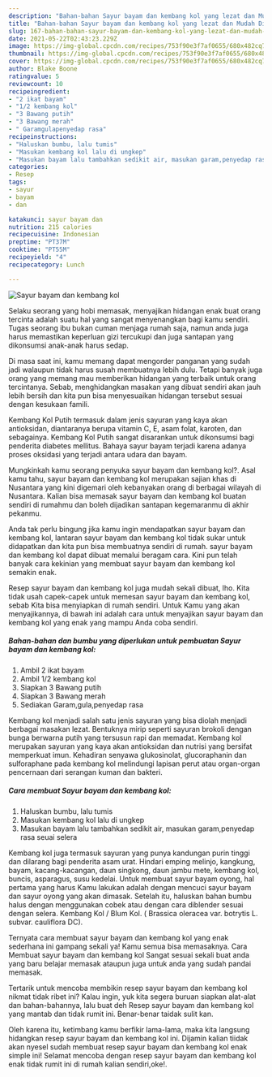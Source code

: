 ```yaml
---
description: "Bahan-bahan Sayur bayam dan kembang kol yang lezat dan Mudah Dibuat"
title: "Bahan-bahan Sayur bayam dan kembang kol yang lezat dan Mudah Dibuat"
slug: 167-bahan-bahan-sayur-bayam-dan-kembang-kol-yang-lezat-dan-mudah-dibuat
date: 2021-05-22T02:43:23.229Z
image: https://img-global.cpcdn.com/recipes/753f90e3f7af0655/680x482cq70/sayur-bayam-dan-kembang-kol-foto-resep-utama.jpg
thumbnail: https://img-global.cpcdn.com/recipes/753f90e3f7af0655/680x482cq70/sayur-bayam-dan-kembang-kol-foto-resep-utama.jpg
cover: https://img-global.cpcdn.com/recipes/753f90e3f7af0655/680x482cq70/sayur-bayam-dan-kembang-kol-foto-resep-utama.jpg
author: Blake Boone
ratingvalue: 5
reviewcount: 10
recipeingredient:
- "2 ikat bayam"
- "1/2 kembang kol"
- "3 Bawang putih"
- "3 Bawang merah"
- " Garamgulapenyedap rasa"
recipeinstructions:
- "Haluskan bumbu, lalu tumis"
- "Masukan kembang kol lalu di ungkep"
- "Masukan bayam lalu tambahkan sedikit air, masukan garam,penyedap rasa seuai selera"
categories:
- Resep
tags:
- sayur
- bayam
- dan

katakunci: sayur bayam dan 
nutrition: 215 calories
recipecuisine: Indonesian
preptime: "PT37M"
cooktime: "PT55M"
recipeyield: "4"
recipecategory: Lunch

---
```



![Sayur bayam dan kembang kol](https://img-global.cpcdn.com/recipes/753f90e3f7af0655/680x482cq70/sayur-bayam-dan-kembang-kol-foto-resep-utama.jpg)

Selaku seorang yang hobi memasak, menyajikan hidangan enak buat orang tercinta adalah suatu hal yang sangat menyenangkan bagi kamu sendiri. Tugas seorang ibu bukan cuman menjaga rumah saja, namun anda juga harus memastikan keperluan gizi tercukupi dan juga santapan yang dikonsumsi anak-anak harus sedap.

Di masa  saat ini, kamu memang dapat mengorder panganan yang sudah jadi walaupun tidak harus susah membuatnya lebih dulu. Tetapi banyak juga orang yang memang mau memberikan hidangan yang terbaik untuk orang tercintanya. Sebab, menghidangkan masakan yang dibuat sendiri akan jauh lebih bersih dan kita pun bisa menyesuaikan hidangan tersebut sesuai dengan kesukaan famili. 

Kembang Kol Putih termasuk dalam jenis sayuran yang kaya akan antioksidan, diantaranya berupa vitamin C, E, asam folat, karoten, dan sebagainya. Kembang Kol Putih sangat disarankan untuk dikonsumsi bagi penderita diabetes mellitus. Bahaya sayur bayam terjadi karena adanya proses oksidasi yang terjadi antara udara dan bayam.

Mungkinkah kamu seorang penyuka sayur bayam dan kembang kol?. Asal kamu tahu, sayur bayam dan kembang kol merupakan sajian khas di Nusantara yang kini digemari oleh kebanyakan orang di berbagai wilayah di Nusantara. Kalian bisa memasak sayur bayam dan kembang kol buatan sendiri di rumahmu dan boleh dijadikan santapan kegemaranmu di akhir pekanmu.

Anda tak perlu bingung jika kamu ingin mendapatkan sayur bayam dan kembang kol, lantaran sayur bayam dan kembang kol tidak sukar untuk didapatkan dan kita pun bisa membuatnya sendiri di rumah. sayur bayam dan kembang kol dapat dibuat memalui beragam cara. Kini pun telah banyak cara kekinian yang membuat sayur bayam dan kembang kol semakin enak.

Resep sayur bayam dan kembang kol juga mudah sekali dibuat, lho. Kita tidak usah capek-capek untuk memesan sayur bayam dan kembang kol, sebab Kita bisa menyiapkan di rumah sendiri. Untuk Kamu yang akan menyajikannya, di bawah ini adalah cara untuk menyajikan sayur bayam dan kembang kol yang enak yang mampu Anda coba sendiri.

<!--inarticleads1-->

##### Bahan-bahan dan bumbu yang diperlukan untuk pembuatan Sayur bayam dan kembang kol:

1. Ambil 2 ikat bayam
1. Ambil 1/2 kembang kol
1. Siapkan 3 Bawang putih
1. Siapkan 3 Bawang merah
1. Sediakan  Garam,gula,penyedap rasa


Kembang kol menjadi salah satu jenis sayuran yang bisa diolah menjadi berbagai masakan lezat. Bentuknya mirip seperti sayuran brokoli dengan bunga berwarna putih yang tersusun rapi dan memadat. Kembang kol merupakan sayuran yang kaya akan antioksidan dan nutrisi yang bersifat memperkuat imun. Kehadiran senyawa glukosinolat, glucoraphanin dan sulforaphane pada kembang kol melindungi lapisan perut atau organ-organ pencernaan dari serangan kuman dan bakteri. 

<!--inarticleads2-->

##### Cara membuat Sayur bayam dan kembang kol:

1. Haluskan bumbu, lalu tumis
1. Masukan kembang kol lalu di ungkep
1. Masukan bayam lalu tambahkan sedikit air, masukan garam,penyedap rasa seuai selera


Kembang kol juga termasuk sayuran yang punya kandungan purin tinggi dan dilarang bagi penderita asam urat. Hindari emping melinjo, kangkung, bayam, kacang-kacangan, daun singkong, daun jambu mete, kembang kol, buncis, asparagus, susu kedelai. Untuk membuat sayur bayam oyong, hal pertama yang harus Kamu lakukan adalah dengan mencuci sayur bayam dan sayur oyong yang akan dimasak. Setelah itu, haluskan bahan bumbu halus dengan menggunakan cobek atau dengan cara diblender sesuai dengan selera. Kembang Kol / Blum Kol. ( Brassica oleracea var. botrytis L. subvar. cauliflora DC). 

Ternyata cara membuat sayur bayam dan kembang kol yang enak sederhana ini gampang sekali ya! Kamu semua bisa memasaknya. Cara Membuat sayur bayam dan kembang kol Sangat sesuai sekali buat anda yang baru belajar memasak ataupun juga untuk anda yang sudah pandai memasak.

Tertarik untuk mencoba membikin resep sayur bayam dan kembang kol nikmat tidak ribet ini? Kalau ingin, yuk kita segera buruan siapkan alat-alat dan bahan-bahannya, lalu buat deh Resep sayur bayam dan kembang kol yang mantab dan tidak rumit ini. Benar-benar taidak sulit kan. 

Oleh karena itu, ketimbang kamu berfikir lama-lama, maka kita langsung hidangkan resep sayur bayam dan kembang kol ini. Dijamin kalian tiidak akan nyesel sudah membuat resep sayur bayam dan kembang kol enak simple ini! Selamat mencoba dengan resep sayur bayam dan kembang kol enak tidak rumit ini di rumah kalian sendiri,oke!.

